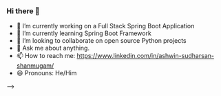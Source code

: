 ### Hi there 👋


- 🔭 I’m currently working on a Full Stack Spring Boot Application
- 🌱 I’m currently learning Spring Boot Framework
- 👯 I’m looking to collaborate on open source Python projects
- 💬 Ask me about anything.
- 📫 How to reach me: https://www.linkedin.com/in/ashwin-sudharsan-shanmugam/
- 😄 Pronouns: He/Him

-->

